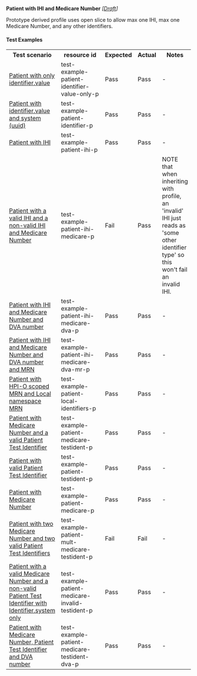 **Patient with IHI and Medicare Number** *[[Draft](http://hl7.org/fhir/r4/valueset-publication-status.html)]*

Prototype derived profile uses open slice to allow max one IHI, max one Medicare Number, and any other identifiers.

#### Test Examples

<table class="list" style="width:100%">
    <colgroup>
       <col span="1" style="width: 24%;"/>
       <col span="1" style="width: 25%;"/>
       <col span="1" style="width: 10%;"/>
       <col span="1" style="width: 10%;"/>
       <col span="1" style="width: 15%;"/>
    </colgroup>
	<tbody>
      <tr>
        <th>Test scenario</th>
        <th>resource id</th>
        <th>Expected</th>
        <th>Actual</th>
		<th>Notes</th>
      </tr>
      <tr>
        <td><a href="Patient-test-example-patient-identifier-value-only-p.html">Patient with only identifier.value</a></td>
        <td>test-example-patient-identifier-value-only-p</td>
        <td>Pass</td>
        <td>Pass</td>
        <td>-</td>
      </tr>
      <tr>
        <td><a href="Patient-test-example-patient-identifier-p.html">Patient with identifier.value and system (uuid)</a></td>
        <td>test-example-patient-identifier-p</td>
        <td>Pass</td>
        <td>Pass</td>
        <td>-</td>
      </tr>
      <tr>
        <td><a href="Patient-test-example-patient-ihi-p.html">Patient with IHI</a></td>
        <td>test-example-patient-ihi-p</td>
        <td>Pass</td>
        <td>Pass</td>
        <td>-</td>
      </tr>
      <tr>
        <td><a href="Patient-test-example-patient-ihi-medicare-p.html">Patient with a valid IHI and a non-valid IHI and Medicare Number</a></td>
        <td>test-example-patient-ihi-medicare-p</td>
        <td>Fail</td>
        <td>Pass</td>
        <td>NOTE that when inheriting with profile, an 'invalid' IHI just reads as 'some other identifier type' so this won't fail an invalid IHI.</td>
      </tr>
      <tr>
        <td><a href="Patient-test-example-patient-ihi-medicare-dva-p.html">Patient with IHI and Medicare Number and DVA number</a></td>
        <td>test-example-patient-ihi-medicare-dva-p</td>
        <td>Pass</td>
        <td>Pass</td>
        <td>-</td>
      </tr>
      <tr>
        <td><a href="Patient-test-example-patient-ihi-medicare-dva-mr-p.html">Patient with IHI and Medicare Number and DVA number and MRN</a></td>
        <td>test-example-patient-ihi-medicare-dva-mr-p</td>
        <td>Pass</td>
        <td>Pass</td>
        <td>-</td>
      </tr>
      <tr>
        <td><a href="Patient-test-example-patient-local-identifiers-p.html">Patient with HPI-O scoped MRN and Local namespace MRN</a></td>
        <td>test-example-patient-local-identifiers-p</td>
        <td>Pass</td>
        <td>Pass</td>
        <td>-</td>
      </tr>
      <tr>
        <td><a href="Patient-test-example-patient-medicare-testident-p.html">Patient with Medicare Number and a valid Patient Test Identifier</a></td>
        <td>test-example-patient-medicare-testident-p</td>
        <td>Pass</td>
        <td>Pass</td>
        <td>-</td>
      </tr>
      <tr>
        <td><a href="Patient-test-example-patient-testident-p.html">Patient with valid Patient Test Identifier</a></td>
        <td>test-example-patient-testident-p</td>
        <td>Pass</td>
        <td>Pass</td>
        <td>-</td>
      </tr>
      <tr>
        <td><a href="Patient-test-example-patient-medicare-p.html">Patient with Medicare Number</a></td>
        <td>test-example-patient-medicare-p</td>
        <td>Pass</td>
        <td>Pass</td>
        <td>-</td>
      </tr>
      <tr>
        <td><a href="Patient-test-example-patient-mult-medicare-testident-p.html">Patient with two Medicare Number and two valid Patient Test Identifiers</a></td>
        <td>test-example-patient-mult-medicare-testident-p</td>
        <td>Fail</td>
        <td>Fail</td>
        <td>-</td>
      </tr>
      <tr>
        <td><a href="Patient-test-example-patient-medicare-invalid-testident-p.html">Patient with a valid Medicare Number and a non-valid Patient Test Identifier with Identifier.system only</a></td>
        <td>test-example-patient-medicare-invalid-testident-p</td>
        <td>Pass</td>
        <td>Pass</td>
        <td>-</td>
      </tr>
      <tr>
        <td><a href="Patient-test-example-patient-medicare-testident-dva-p.html">Patient with Medicare Number, Patient Test Identifier and DVA number</a></td>
        <td>test-example-patient-medicare-testident-dva-p</td>
        <td>Pass</td>
        <td>Pass</td>
        <td>-</td>
      </tr>
    </tbody>
</table>


